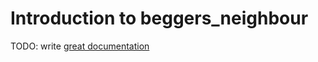 # Introduction to beggers_neighbour

TODO: write [great documentation](http://jacobian.org/writing/great-documentation/what-to-write/)
